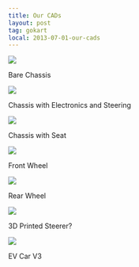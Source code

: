 ```yaml
---
title: Our CADs
layout: post
tag: gokart
local: 2013-07-01-our-cads
---
```


<div class="image-wrapper">
<img src="/images/{{page.local}}/bare-chassis.png">
<p class="image-caption">Bare Chassis</p>
</div>

<div class="image-wrapper">
<img src="/images/{{page.local}}/chassis-with-electronics-and-steering.png">
<p class="image-caption">Chassis with Electronics and Steering</p>
</div>

<div class="image-wrapper">
<img src="/images/{{page.local}}/chassis-with-seat.png">
<p class="image-caption">Chassis with Seat</p>
</div>

<div class="image-wrapper">
<img src="/images/{{page.local}}/front-wheel.png">
<p class="image-caption">Front Wheel</p>
</div>

<div class="image-wrapper">
<img src="/images/{{page.local}}/rear-wheel.png">
<p class="image-caption">Rear Wheel</p>
</div>

<div class="image-wrapper">
<img src="/images/{{page.local}}/steerer-3d-printed.png">
<p class="image-caption">3D Printed Steerer?</p>
</div>

<div class="image-wrapper">
<img src="/images/{{page.local}}/ev-car-v3.jpg">
<p class="image-caption">EV Car V3</p>
</div>
